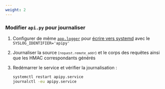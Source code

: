 ```yaml
---
weight: 2
---
```

### Modifier `api.py` pour journaliser

1. Configurer de même [`app.logger`](https://flask.palletsprojects.com/en/2.2.x/logging/)
   pour [écrire vers systemd](https://github.com/systemd/python-systemd#notes)
   avec le `SYSLOG_IDENTIFIER='apipy'`

2. Journaliser la source <small>(`request.remote_addr`)</small>
   et le corps des requêtes ainsi que les HMAC correspondants générés

3. Redémarrer le service et vérifier la journalisation :

   ```sh
   systemctl restart apipy.service
   journalctl -eu apipy.service
   ```

